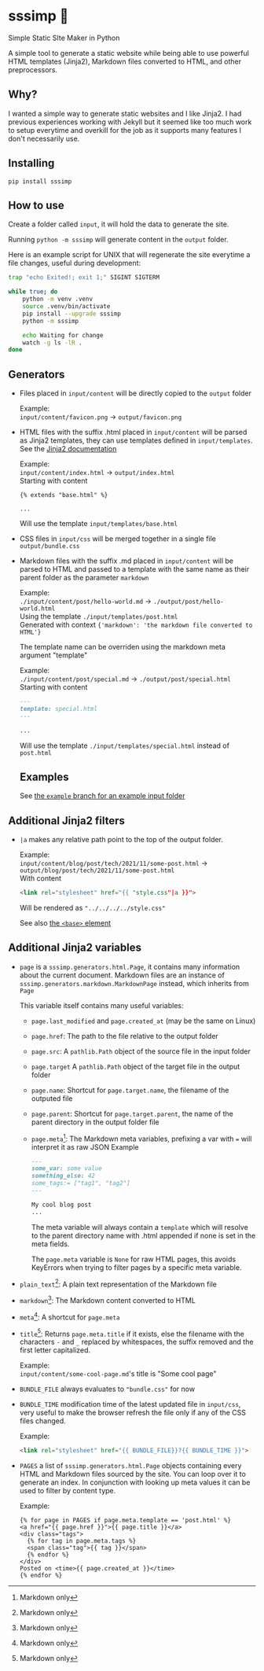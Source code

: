 # sssimp 🐍
Simple Static SIte Maker in Python

A simple tool to generate a static website while being able to use powerful HTML
templates (Jinja2), Markdown files converted to HTML, and other preprocessors.


## Why?

I wanted a simple way to generate static websites and I like Jinja2. I had
previous experiences working with Jekyll but it seemed like too much work to
setup everytime and overkill for the job as it supports many features I don't
necessarily use.

## Installing

```
pip install sssimp
```

## How to use

Create a folder called `input`, it will hold the data to generate the site.

Running `python -m sssimp` will generate content in the `output` folder.

Here is an example script for UNIX that will regenerate the site everytime a
file changes, useful during development:
```bash
trap "echo Exited!; exit 1;" SIGINT SIGTERM

while true; do
	python -m venv .venv
	source .venv/bin/activate
	pip install --upgrade sssimp
	python -m sssimp

	echo Waiting for change
	watch -g ls -lR .
done
```

## Generators

- Files placed in `input/content` will be directly copied to the `output` folder

  Example:  
  `input/content/favicon.png` -> `output/favicon.png`

- HTML files with the suffix .html placed in `input/content` will be parsed as
  Jinja2 templates, they can use templates defined in `input/templates`.  
  See the [Jinja2 documentation](https://jinja.palletsprojects.com/en/3.0.x/templates/)

  Example:  
  `input/content/index.html` -> `output/index.html`  
  Starting with content  
  ```jinja2
  {% extends "base.html" %}

  ...
  ```
  Will use the template `input/templates/base.html`

- CSS files in `input/css` will be merged together in a single file
  `output/bundle.css`

- Markdown files with the suffix .md placed in `input/content` will be parsed to
  HTML and passed to a template with the same name as their parent folder as the
  parameter `markdown`

  Example:  
  `./input/content/post/hello-world.md` -> `./output/post/hello-world.html`  
  Using the template `./input/templates/post.html`  
  Generated with context `{'markdown': 'the markdown file converted to HTML'}`

  The template name can be overriden using the markdown meta argument "template"

  Example:  
  `./input/content/post/special.md` -> `./output/post/special.html`  
  Starting with content  
  ```md
  ---
  template: special.html
  ---

  ...
  ```
  Will use the template `./input/templates/special.html` instead of `post.html`
  
  ## Examples
  
  See [the `example` branch for an example input folder](https://github.com/Tina-otoge/sssimp/tree/example)


## Additional Jinja2 filters

- `|a` makes any relative path point to the top of the output folder.

  Example:  
  `input/content/blog/post/tech/2021/11/some-post.html`
  -> `output/blog/post/tech/2021/11/some-post.html`  
  With content
  ```html
  <link rel="stylesheet" href="{{ "style.css"|a }}">
  ```
  Will be rendered as `"../../../../style.css"`

  See also [the `<base>` element](https://developer.mozilla.org/en-US/docs/Web/HTML/Element/base)

## Additional Jinja2 variables

- `page` is a `sssimp.generators.html.Page`, it contains many information about
the current document. Markdown files are an instance of
`sssimp.generators.markdown.MarkdownPage` instead, which inherits from `Page`

  This variable itself contains many useful variables:
  - `page.last_modified` and `page.created_at` (may be the same on Linux)
  - `page.href`: The path to the file relative to the output folder
  - `page.src`: A `pathlib.Path` object of the source file in the input folder
  - `page.target` A `pathlib.Path` object of the target file in the output
folder
  - `page.name`: Shortcut for `page.target.name`, the filename of the outputed
    file
  - `page.parent`: Shortcut for `page.target.parent`, the name of the parent
directory in the output folder
file
  - `page.meta`[^md]: The Markdown meta variables, prefixing a var with `=` will
    interpret it as raw JSON
    Example
    ```markdown
    ---
    some_var: some value
    something_else: 42
    some_tags:= ["tag1", "tag2"]
    ---

    My cool blog post
    ...
    ```
    The meta variable will always contain a `template` which will resolve to the
    parent directory name with .html appended if none is set in the meta fields.

    The `page.meta` variable is `None` for raw HTML pages, this avoids KeyErrors
    when trying to filter pages by a specific meta variable.
- `plain_text`[^md]: A plain text representation of the Markdown file
- `markdown`[^md]: The Markdown content converted to HTML
- `meta`[^md]: A shortcut for `page.meta`
- `title`[^md]: Returns `page.meta.title` if it exists, else the filename with
  the characters `-` and `_` replaced by whitespaces, the suffix removed and the
  first letter capitalized.

  Example:  
  `input/content/some-cool-page.md`'s title is "Some cool page"
- `BUNDLE_FILE` always evaluates to `"bundle.css"` for now
- `BUNDLE_TIME` modification time of the latest updated file in `input/css`,
  very useful to make the browser refresh the file only if any of the CSS files
  changed.

  Example:
  ```html
  <link rel="stylesheet" href="{{ BUNDLE_FILE}}?{{ BUNDLE_TIME }}">
  ```
- `PAGES` a list of `sssimp.generators.html.Page` objects containing every HTML
  and Markdown files sourced by the site. You can loop over it to generate an
  index. In conjunction with looking up meta values it can be used to filter by
  content type.

  Example:
  ```html+jinja
  {% for page in PAGES if page.meta.template == 'post.html' %}
  <a href="{{ page.href }}">{{ page.title }}</a>
  <div class="tags">
    {% for tag in page.meta.tags %}
    <span class="tag">{{ tag }}</span>
    {% endfor %}
  </div>
  Posted on <time>{{ page.created_at }}</time>
  {% endfor %}
  ```

[^md]: Markdown only
